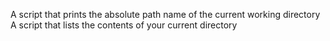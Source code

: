 A script that prints the absolute path name of the current working directory
A script that lists the contents of your current directory
